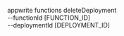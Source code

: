 appwrite functions deleteDeployment \
        --functionId [FUNCTION_ID] \
        --deploymentId [DEPLOYMENT_ID]
